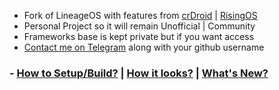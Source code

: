 - Fork of LineageOS with features from [crDroid](https://github.com/crdroidandroid) | [RisingOS](https://github.com/RisingTechOSS)
- Personal Project so it will remain Unofficial | Community
- Frameworks base is kept private but if you want access
- [Contact me on Telegram](https://t.me/SpiDyNuB) along with your github username
### - [How to Setup/Build?](https://github.com/Los-Ext/manifest) | [How it looks?](https://telegra.ph/ROM-Screenshots-08-28-2) | [What's New?](https://raw.githubusercontent.com/Los-Ext/changelogs/refs/heads/lineage-21.0/README.mkdn)
